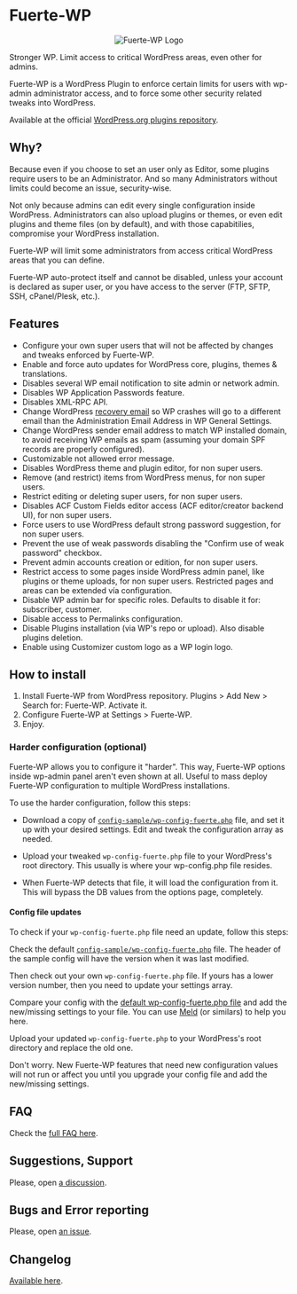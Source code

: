 # Fuerte-WP

<p align="center">
	<img src="https://github.com/TCattd/Fuerte-WP/blob/master/.wp-org-assets/icon-256x256.png?raw=true" alt="Fuerte-WP Logo" />
</p>

Stronger WP. Limit access to critical WordPress areas, even other for admins.

Fuerte-WP is a WordPress Plugin to enforce certain limits for users with wp-admin administrator access, and to force some other security related tweaks into WordPress.

Available at the official [WordPress.org plugins repository](https://wordpress.org/plugins/fuerte-wp/).

## Why?

Because even if you choose to set an user only as Editor, some plugins require users to be an Administrator. And so many Administrators without limits could become an issue, security-wise.

Not only because admins can edit every single configuration inside WordPress. Administrators can also upload plugins or themes, or even edit plugins and theme files (on by default), and with those capabitilies, compromise your WordPress installation.

Fuerte-WP will limit some administrators from access critical WordPress areas that you can define.

Fuerte-WP auto-protect itself and cannot be disabled, unless your account is declared as super user, or you have access to the server (FTP, SFTP, SSH, cPanel/Plesk, etc.).

## Features

- Configure your own super users that will not be affected by changes and tweaks enforced by Fuerte-WP.
- Enable and force auto updates for WordPress core, plugins, themes & translations.
- Disables several WP email notification to site admin or network admin.
- Disables WP Application Passwords feature.
- Disables XML-RPC API.
- Change WordPress [recovery email](https://make.wordpress.org/core/2019/04/16/fatal-error-recovery-mode-in-5-2/) so WP crashes will go to a different email than the Administration Email Address in WP General Settings.
- Change WordPress sender email address to match WP installed domain, to avoid receiving WP emails as spam (assuming your domain SPF records are properly configured).
- Customizable not allowed error message.
- Disables WordPress theme and plugin editor, for non super users.
- Remove (and restrict) items from WordPress menus, for non super users.
- Restrict editing or deleting super users, for non super users.
- Disables ACF Custom Fields editor access (ACF editor/creator backend UI), for non super users.
- Force users to use WordPress default strong password suggestion, for non super users.
- Prevent the use of weak passwords disabling the "Confirm use of weak password" checkbox.
- Prevent admin accounts creation or edition, for non super users.
- Restrict access to some pages inside WordPress admin panel, like plugins or theme uploads, for non super users. Restricted pages and areas can be extended vía configuration.
- Disable WP admin bar for specific roles. Defaults to disable it for: subscriber, customer.
- Disable access to Permalinks configuration.
- Disable Plugins installation (via WP's repo or upload). Also disable plugins deletion.
- Enable using Customizer custom logo as a WP login logo.

## How to install

1. Install Fuerte-WP from WordPress repository. Plugins > Add New > Search for: Fuerte-WP. Activate it.
2. Configure Fuerte-WP at Settings > Fuerte-WP.
3. Enjoy.

### Harder configuration (optional)

Fuerte-WP allows you to configure it "harder". This way, Fuerte-WP options inside wp-admin panel aren't even shown at all. Useful to mass deploy Fuerte-WP configuration to multiple WordPress installations.

To use the harder configuration, follow this steps:

- Download a copy of [```config-sample/wp-config-fuerte.php```](https://github.com/TCattd/Fuerte-WP/blob/master/config-sample/wp-config-fuerte.php) file, and set it up with your desired settings. Edit and tweak the configuration array as needed.

- Upload your tweaked ```wp-config-fuerte.php``` file to your WordPress's root directory. This usually is where your wp-config.php file resides.

- When Fuerte-WP detects that file, it will load the configuration from it. This will bypass the DB values from the options page, completely.

#### Config file updates

To check if your ```wp-config-fuerte.php``` file need an update, follow this steps:

Check the default [```config-sample/wp-config-fuerte.php```](https://github.com/TCattd/Fuerte-WP/blob/master/config-sample/wp-config-fuerte.php) file. The header of the sample config will have the version when it was last modified.

Then check out your own ```wp-config-fuerte.php``` file. If yours has a lower version number, then you need to update your settings array.

Compare your config with the [default wp-config-fuerte.php file](https://github.com/TCattd/Fuerte-WP/blob/master/config-sample/wp-config-fuerte.php) and add the new/missing settings to your file. You can use [Meld](https://meldmerge.org/) (or similars) to help you here.

Upload your updated ```wp-config-fuerte.php``` to your WordPress's root directory and replace the old one.

Don't worry. New Fuerte-WP features that need new configuration values will not run or affect you until you upgrade your config file and add the new/missing settings.

## FAQ

Check the [full FAQ here](https://github.com/TCattd/Fuerte-WP/blob/master/FAQ.md).

## Suggestions, Support

Please, open [a discussion](https://github.com/TCattd/Fuerte-WP/discussions).

## Bugs and Error reporting

Please, open [an issue](https://github.com/TCattd/Fuerte-WP/issues).

## Changelog

[Available here](https://github.com/TCattd/Fuerte-WP/blob/master/CHANGELOG.md).
